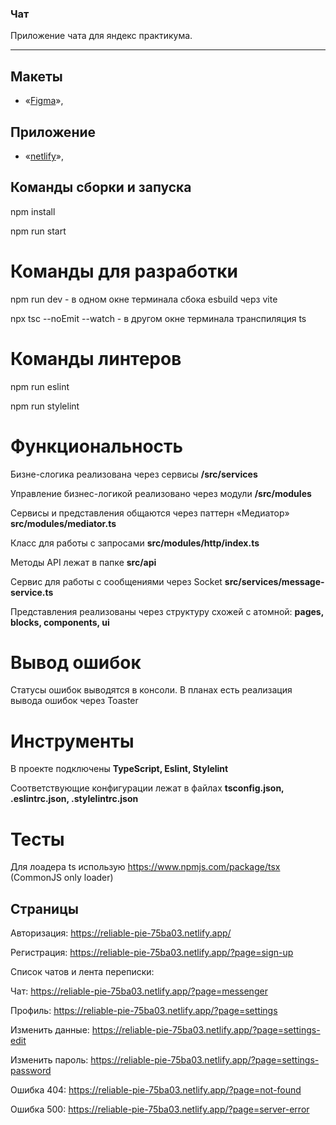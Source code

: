 ### Чат

Приложение чата для яндекс практикума.

---

## Макеты

- «[Figma](https://www.figma.com/file/wc2c70MVLh6rx6iYO3PbTt/YChat?type=design&node-id=1%3A612&mode=design&t=IEfGgj09X6WliTF1-1)»,

## Приложение

- «[netlify](https://reliable-pie-75ba03.netlify.app/)»,

## Команды сборки и запуска

npm install

npm run start

# Команды для разработки

npm run dev - в одном окне терминала сбока esbuild черз vite

npx tsc --noEmit --watch - в другом окне терминала транспиляция ts

# Команды линтеров

npm run eslint

npm run stylelint

# Функциональность

Бизне-слогика реализована через сервисы **/src/services**

Управление бизнес-логикой реализовано через модули **/src/modules**

Сервисы и представления общаются через паттерн «Медиатор» **src/modules/mediator.ts**

Класс для работы с запросами **src/modules/http/index.ts**

Методы API лежат в папке **src/api**

Сервис для работы с сообщениями через Socket **src/services/message-service.ts**

Представления реализованы через структуру схожей c атомной: **pages, blocks, components, ui**

# Вывод ошибок

Статусы ошибок выводятся в консоли. В планах есть реализация вывода ошибок через Toaster

# Инструменты

В проекте подключены **TypeScript, Eslint, Stylelint**

Соответствующие конфигурации лежат в файлах **tsconfig.json, .eslintrc.json, .stylelintrc.json**

# Тесты

Для лоадера ts использую https://www.npmjs.com/package/tsx (CommonJS only loader)

## Страницы

Авторизация: https://reliable-pie-75ba03.netlify.app/

Регистрация: https://reliable-pie-75ba03.netlify.app/?page=sign-up

Список чатов и лента переписки:

Чат: https://reliable-pie-75ba03.netlify.app/?page=messenger

Профиль: https://reliable-pie-75ba03.netlify.app/?page=settings

Изменить данные: https://reliable-pie-75ba03.netlify.app/?page=settings-edit

Изменить пароль: https://reliable-pie-75ba03.netlify.app/?page=settings-password

Ошибка 404: https://reliable-pie-75ba03.netlify.app/?page=not-found

Ошибка 500: https://reliable-pie-75ba03.netlify.app/?page=server-error
